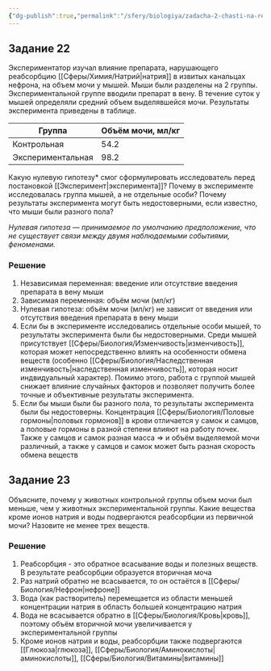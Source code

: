 ```yaml
---
{"dg-publish":true,"permalink":"/sfery/biologiya/zadacha-2-chasti-na-reabsorbcziyu-natriya-v-izvityh-kanalczah-nefrona/","tags":["Анатомия"]}
---
```


## Задание 22
Экспериментатор изучал влияние препарата, нарушающего реабсорбцию [[Сферы/Химия/Натрий\|натрия]] в извитых канальцах нефрона, на объем мочи у мышей. Мыши были разделены на 2 группы. Экспериментальной группе вводили препарат в вену. В течение суток у мышей определяли средний объем выделявшейся мочи. Результаты эксперимента приведены в таблице.

| Группа            | Объём мочи, мл/кг |
| ----------------- | ----------------- |
| Контрольная       | 54.2              |
| Экспериментальная | 98.2              |

Какую нулевую гипотезу* смог сформулировать исследователь перед постановкой [[Эксперимент\|эксперимента]]? Почему в эксперименте исследовалась группа мышей, а не отдельные особи? Почему результаты эксперимента могут быть недостоверными, если известно, что мыши были разного пола?

*Нулевая гипотеза — принимаемое по умолчанию предположение, что не существует связи между двумя наблюдаемыми событиями, феноменами.*
### Решение
1. Независимая переменная: введение или отсутствие введения препарата в вену мыши
2. Зависимая переменная: объём мочи (мл/кг)
3. Нулевая гипотеза: объём мочи (мл/кг) не зависит от введения или отсутствия введения препарата в вену мыши
4. Если бы в эксперименте исследовались отдельные особи мышей, то результаты эксперимента были бы недостоверными. Среди мышей присутствует [[Сферы/Биология/Изменчивость\|изменчивость]], которая может непосредственно влиять на особенности обмена веществ (особенно [[Сферы/Биология/Наследственная изменчивость\|наследственная изменчивость]], которая носит индвидуальный характер). Помимо этого, работа с группой мышей снижает влияние случайных факторов и позволяет получить более точные и объективные результаты эксперимента. 
5. Если бы мыши были бы разного пола, то результаты эксперимента были бы недостоверны. Концентрация [[Сферы/Биология/Половые гормоны\|половых гормонов]] в крови отличается у самок и самцов, а половые гормоны в разной степени влияют на работу почек. Также у самцов и самок разная масса => и объём выделяемой мочи различный, а также у самцов и самок может быть разная скорость обмена веществ
## Задание 23
Объясните, почему у животных контрольной группы объем мочи был меньше, чем у животных экспериментальной группы. Какие вещества кроме ионов натрия и воды подвергаются реабсорбции из первичной мочи? Назовите не менее трех веществ.
### Решение 
1. Реабсорбция - это обратное всасывание воды и полезных веществ. В результате реабсорбции образуется вторичная моча 
2. Раз натрий обратно не всасывается, то он остаётся в [[Сферы/Биология/Нефрон\|нефроне]] 
3. Вода (как растворитель) перемещается из области меньшей концентрации натрия в область большей концентрацию натрия 
4. Вода не всасывается обратно в [[Сферы/Биология/Кровь\|кровь]], поэтому объём вторичной мочи увеличивается у экспериментальной группы 
5. Кроме ионов натрия и воды, реабсорбции также подвергаются [[Глюкоза\|глюкоза]], [[Сферы/Биология/Аминокислоты\|аминокислоты]], [[Сферы/Биология/Витамины\|витамины]]
